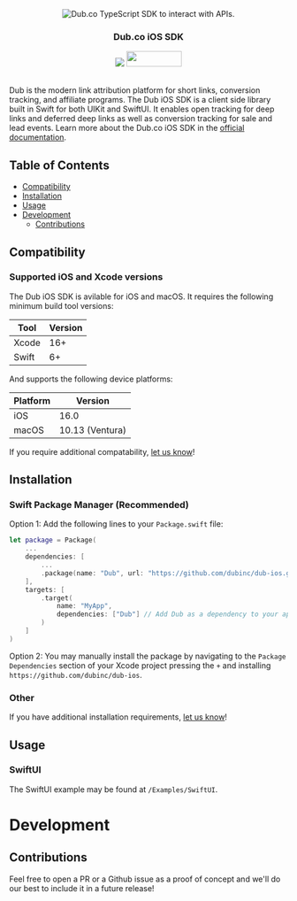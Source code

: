 <div align="center">
  <img src="https://github.com/dubinc/dub/assets/28986134/3815d859-afaa-48f9-a9b3-c09964e4d404" alt="Dub.co TypeScript SDK to interact with APIs.">
  <h3>Dub.co iOS SDK</h3>
  <a href="https://speakeasyapi.dev/"><img src="https://custom-icon-badges.demolab.com/badge/-Built%20By%20Speakeasy-212015?style=for-the-badge&logoColor=FBE331&logo=speakeasy&labelColor=545454" /></a>
  <a href="https://opensource.org/licenses/MIT">
    <img src="https://img.shields.io/badge/License-MIT-blue.svg" style="width: 100px; height: 28px;" />
  </a>
</div>

<br/>

<!-- Start Summary [summary] -->
Dub is the modern link attribution platform for short links, conversion tracking, and affiliate programs. 
The Dub iOS SDK is a client side library built in Swift for both UIKit and SwiftUI. 
It enables open tracking for deep links and deferred deep links as well as conversion tracking for sale and lead events.
Learn more about the Dub.co iOS SDK in the [official documentation](https://dub.co/docs/sdks/ios/overview).
<!-- End Summary [summary] -->

<!-- Start Table of Contents [toc] -->
## Table of Contents
<!-- $toc-max-depth=2 -->
  * [Compatibility](#compatibility)
  * [Installation](#Installation)
  * [Usage](#usage)
* [Development](#development)
  * [Contributions](#contributions)

<!-- End Table of Contents [toc] -->

Compatibility
-------------------------

### Supported iOS and Xcode versions

The Dub iOS SDK is avilable for iOS and macOS. It requires the following minimum build tool versions:

| Tool  | Version |
| ----- | ------- |
| Xcode | 16+   |
| Swift | 6+    |

And supports the following device platforms:

| Platform | Version            |
| -------- | ------------------ |
| iOS      | 16.0               |
| macOS    | 10.13 (Ventura)    |

If you require additional compatability, [let us know](https://dub.co/contact)!


<!-- Start SDK Installation [installation] -->
## Installation

### Swift Package Manager (Recommended)

Option 1: Add the following lines to your `Package.swift` file:

```swift
let package = Package(
    ...
    dependencies: [
        ...
        .package(name: "Dub", url: "https://github.com/dubinc/dub-ios.git", from: "0.1.0"),
    ],
    targets: [
        .target(
            name: "MyApp",
            dependencies: ["Dub"] // Add Dub as a dependency to your app's target
        )
    ]
)
```

Option 2: You may manually install the package by navigating to the `Package Dependencies` section of your Xcode project pressing the `+` and installing `https://github.com/dubinc/dub-ios`.

### Other

If you have additional installation requirements, [let us know](https://dub.co/contact)!


<!-- Usage [usage] -->
## Usage

### SwiftUI

The SwiftUI example may be found at `/Examples/SwiftUI`.


# Development

## Contributions

Feel free to open a PR or a Github issue as a proof of concept and we'll do our best to include it in a future release!
